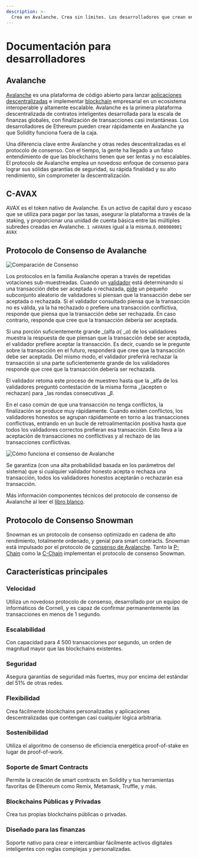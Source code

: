 ```yaml
---
description: >-
  Crea en Avalanche. Crea sin límites. Los desarrolladores que crean en Avalanche pueden crear fácilmente aplicaciones poderosas, confiables y seguras.
---
```


# Documentación para desarrolladores

## Avalanche

[Avalanche](https://avax.network) es una plataforma de código abierto para lanzar [aplicaciones descentralizadas](https://support.avalabs.org/en/articles/4587146-what-is-a-decentralized-application-dapp) e implementar [blockchain](http://support.avalabs.org/en/articles/4064677-what-is-a-blockchain) empresarial en un ecosistema interoperable y altamente escalable. Avalanche es la primera plataforma descentralizada de contratos inteligentes desarrollada para la escala de finanzas globales, con finalización de transacciones casi instantáneas. Los desarrolladores de Ethereum pueden crear rápidamente en Avalanche ya que Solidity funciona fuera de la caja.

Una diferencia clave entre Avalanche y otras redes descentralizadas es el protocolo de consenso. Con el tiempo, la gente ha llegado a un falso entendimiento de que las blockchains tienen que ser lentas y no escalables. El protocolo de Avalanche emplea un novedoso enfoque de consenso para lograr sus sólidas garantías de seguridad, su rápida finalidad y su alto rendimiento, sin comprometer la descentralización.

## C-AVAX

AVAX es el token nativo de Avalanche. Es un activo de capital duro y escaso que se utiliza para pagar por las tasas, asegurar la plataforma a través de la staking, y proporcionar una unidad de cuenta básica entre las múltiples subredes creadas en Avalanche. `1 nAVAX`es igual a la misma.`0.000000001 AVAX`

## Protocolo de Consenso de Avalanche

![Comparación de Consenso](.gitbook/assets/image%20%2810%29%20%281%29%20%281%29%20%281%29.png)

Los protocolos en la familia Avalanche operan a través de repetidas votaciones sub-muestreadas. Cuando un [validador](http://support.avalabs.org/en/articles/4064704-what-is-a-blockchain-validator) está determinando si una transacción debe ser aceptada o rechazada, [pide](http://support.avalabs.org/en/articles/4587384-what-is-a-transaction) un pequeño subconjunto aleatorio de validadores si piensan que la transacción debe ser aceptada o rechazada. Si el validador consultado piensa que la transacción no es válida, ya la ha rechazado o prefiere una transacción conflictiva, responde que piensa que la transacción debe ser rechazada. En caso contrario, responde que cree que la transacción debería ser aceptada.

Si una porción suficientemente grande _\(alfa $α${ _$α$\) de los validadores muestra la respuesta de que piensan que la transacción debe ser aceptada, el validador prefiere aceptar la transacción. Es decir, cuando se le pregunte sobre la transacción en el futuro, responderá que cree que la transacción debe ser aceptada. Del mismo modo, el validador preferirá rechazar la transacción si una parte suficientemente grande de los validadores responde que cree que la transacción debería ser rechazada.

El validador retoma este proceso de muestreo hasta que la _alfa de los validadores preguntó contestación de la misma forma _\(acepten o rechazan\) para _las rondas consecutivas _$β$.

En el caso común de que una transacción no tenga conflictos, la finalización se produce muy rápidamente. Cuando existen conflictos, los validadores honestos se agrupan rápidamente en torno a las transacciones conflictivas, entrando en un bucle de retroalimentación positiva hasta que todos los validadores correctos prefieran esa transacción. Esto lleva a la aceptación de transacciones no conflictivas y al rechazo de las transacciones conflictivas.

![Cómo funciona el consenso de Avalanche](.gitbook/assets/howavalancheconsensusworks.png)

Se garantiza \(con una alta probabilidad basada en los parámetros del sistema\) que si cualquier validador honesto acepta o rechaza una transacción, todos los validadores honestos aceptarán o rechazarán esa transacción.

Más información componentes técnicos del protocolo de consenso de Avalanche al leer el [libro blanco](https://arxiv.org/pdf/1906.08936.pdf).

## Protocolo de Consenso Snowman

Snowman es un protocolo de consenso optimizado en cadena de alto rendimiento, totalmente ordenado, y genial para smart contracts. Snowman está impulsado por el protocolo de [consenso de Avalanche](./#avalanche-consensus-protocol). Tanto la [P-Chain](learn/platform-overview/#platform-chain-p-chain) como la [C-Chain](learn/platform-overview/#contract-chain-c-chain) implementan el protocolo de consenso Snowman.

## Características principales

### Velocidad

Utiliza un novedoso protocolo de consenso, desarrollado por un equipo de informáticos de Cornell, y es capaz de confirmar permanentemente las transacciones en menos de 1 segundo.

### Escalabilidad

Con capacidad para 4 500 transacciones por segundo, un orden de magnitud mayor que las blockchains existentes.

### Seguridad

Asegura garantías de seguridad más fuertes, muy por encima del estándar del 51% de otras redes.

### Flexibilidad

Crea fácilmente blockchains personalizadas y aplicaciones descentralizadas que contengan casi cualquier lógica arbitraria.

### Sostenibilidad

Utiliza el algoritmo de consenso de eficiencia energética proof-of-stake en lugar de proof-of-work.

### Soporte de Smart Contracts

Permite la creación de smart contracts en Solidity y tus herramientas favoritas de Ethereum como Remix, Metamask, Truffle, y más.

### Blockchains Públicas y Privadas

Crea tus propias blockchains públicas o privadas.

### Diseñado para las finanzas

Soporte nativo para crear e intercambiar fácilmente activos digitales inteligentes con reglas complejas y personalizadas.

